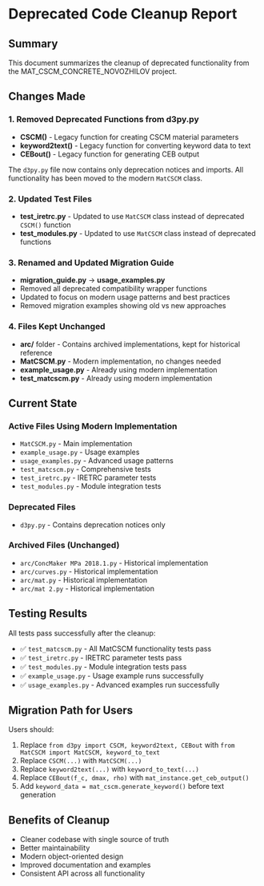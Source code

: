 # Deprecated Code Cleanup Report

## Summary
This document summarizes the cleanup of deprecated functionality from the MAT_CSCM_CONCRETE_NOVOZHILOV project.

## Changes Made

### 1. Removed Deprecated Functions from d3py.py
- **CSCM()** - Legacy function for creating CSCM material parameters
- **keyword2text()** - Legacy function for converting keyword data to text
- **CEBout()** - Legacy function for generating CEB output

The `d3py.py` file now contains only deprecation notices and imports. All functionality has been moved to the modern `MatCSCM` class.

### 2. Updated Test Files
- **test_iretrc.py** - Updated to use `MatCSCM` class instead of deprecated `CSCM()` function
- **test_modules.py** - Updated to use `MatCSCM` class instead of deprecated functions

### 3. Renamed and Updated Migration Guide
- **migration_guide.py** → **usage_examples.py**
- Removed all deprecated compatibility wrapper functions
- Updated to focus on modern usage patterns and best practices
- Removed migration examples showing old vs new approaches

### 4. Files Kept Unchanged
- **arc/** folder - Contains archived implementations, kept for historical reference
- **MatCSCM.py** - Modern implementation, no changes needed
- **example_usage.py** - Already using modern implementation
- **test_matcscm.py** - Already using modern implementation

## Current State

### Active Files Using Modern Implementation
- `MatCSCM.py` - Main implementation
- `example_usage.py` - Usage examples
- `usage_examples.py` - Advanced usage patterns
- `test_matcscm.py` - Comprehensive tests
- `test_iretrc.py` - IRETRC parameter tests
- `test_modules.py` - Module integration tests

### Deprecated Files
- `d3py.py` - Contains deprecation notices only

### Archived Files (Unchanged)
- `arc/ConcMaker MPa 2018.1.py` - Historical implementation
- `arc/curves.py` - Historical implementation
- `arc/mat.py` - Historical implementation
- `arc/mat 2.py` - Historical implementation

## Testing Results
All tests pass successfully after the cleanup:
- ✅ `test_matcscm.py` - All MatCSCM functionality tests pass
- ✅ `test_iretrc.py` - IRETRC parameter tests pass
- ✅ `test_modules.py` - Module integration tests pass
- ✅ `example_usage.py` - Usage example runs successfully
- ✅ `usage_examples.py` - Advanced examples run successfully

## Migration Path for Users
Users should:
1. Replace `from d3py import CSCM, keyword2text, CEBout` with `from MatCSCM import MatCSCM, keyword_to_text`
2. Replace `CSCM(...)` with `MatCSCM(...)`
3. Replace `keyword2text(...)` with `keyword_to_text(...)`
4. Replace `CEBout(f_c, dmax, rho)` with `mat_instance.get_ceb_output()`
5. Add `keyword_data = mat_cscm.generate_keyword()` before text generation

## Benefits of Cleanup
- Cleaner codebase with single source of truth
- Better maintainability
- Modern object-oriented design
- Improved documentation and examples
- Consistent API across all functionality